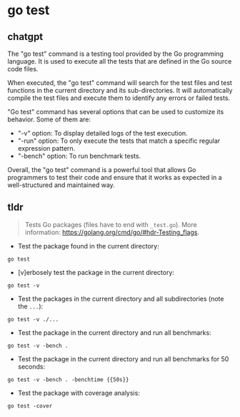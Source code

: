 # go test 
## chatgpt 
The "go test" command is a testing tool provided by the Go programming language. It is used to execute all the tests that are defined in the Go source code files.

When executed, the "go test" command will search for the test files and test functions in the current directory and its sub-directories. It will automatically compile the test files and execute them to identify any errors or failed tests.

"Go test" command has several options that can be used to customize its behavior. Some of them are:

- "-v" option: To display detailed logs of the test execution.
- "-run" option: To only execute the tests that match a specific regular expression pattern.
- "-bench" option: To run benchmark tests.

Overall, the "go test" command is a powerful tool that allows Go programmers to test their code and ensure that it works as expected in a well-structured and maintained way. 

## tldr 
 
> Tests Go packages (files have to end with `_test.go`).
> More information: <https://golang.org/cmd/go/#hdr-Testing_flags>.

- Test the package found in the current directory:

`go test`

- [v]erbosely test the package in the current directory:

`go test -v`

- Test the packages in the current directory and all subdirectories (note the `...`):

`go test -v ./...`

- Test the package in the current directory and run all benchmarks:

`go test -v -bench .`

- Test the package in the current directory and run all benchmarks for 50 seconds:

`go test -v -bench . -benchtime {{50s}}`

- Test the package with coverage analysis:

`go test -cover`
